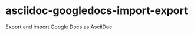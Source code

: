 asciidoc-googledocs-import-export
=================================

Export and import Google Docs as AsciiDoc
